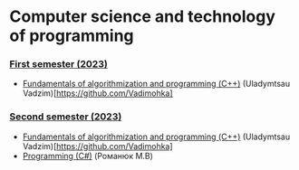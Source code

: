 # Computer science and technology of programming

### [First semester (2023)](https://github.com/Dzmitry-Leushukou/BSUIR-Labs/tree/main/Semester%201)
- [Fundamentals of algorithmization and programming (С++)](https://github.com/Dzmitry-Leushukou/BSUIR-Labs/tree/main/Semester%201/Fundamentals%20of%20algorithmization%20and%20programming%20(C%2B%2B)) (Uladymtsau Vadzim)[https://github.com/Vadimohka]
### [Second semester (2023)](https://github.com/Dzmitry-Leushukou/BSUIR-Labs/tree/main/Semester%202)
- [Fundamentals of algorithmization and programming (С++)](https://github.com/Dzmitry-Leushukou/Fundamentals-of-algorithmization-and-programming) (Uladymtsau Vadzim)[https://github.com/Vadimohka]
- [Programming (C#)](https://github.com/Dzmitry-Leushukou/BSUIR-Labs/tree/main/Semester%202/Programming%20(C%23)) (Романюк М.В)
